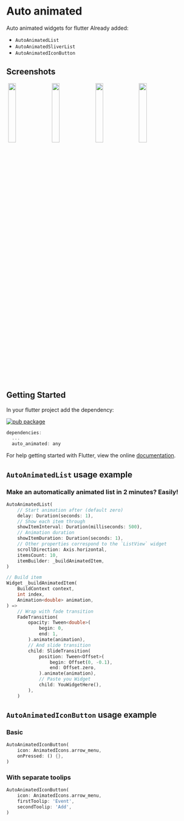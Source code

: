 # Auto animated

Auto animated widgets for flutter 
Already added:
- `AutoAnimatedList`
- `AutoAnimatedSliverList`
- `AutoAnimatedIconButton`

## Screenshots
<p float="left">
    <img src='https://github.com/rbcprolabs/flutter_plugins/raw/master/packages/auto_animated/example/media/horizontal.gif' width="20%" hspace="1%">
    <img src='https://github.com/rbcprolabs/flutter_plugins/raw/master/packages/auto_animated/example/media/vertical.gif' width="20%" hspace="1%">
    <img src='https://github.com/rbcprolabs/flutter_plugins/raw/master/packages/auto_animated/example/media/combined.gif' width="20%" hspace="1%">
    <img src='https://github.com/rbcprolabs/flutter_plugins/raw/master/packages/auto_animated/example/media/icon_button.gif' width="20%" hspace="1%">
</p>

## Getting Started
In your flutter project add the dependency:

[![pub package](https://img.shields.io/pub/v/auto_animated.svg)](https://pub.dartlang.org/packages/auto_animated)

```dart
dependencies:
  ...
  auto_animated: any
```
For help getting started with Flutter, view the online [documentation](https://flutter.io/).

## `AutoAnimatedList` usage example
### Make an automatically animated list in 2 minutes? Easily!

```dart
AutoAnimatedList(
    // Start animation after (default zero)
    delay: Duration(seconds: 1),
    // Show each item through
    showItemInterval: Duration(milliseconds: 500),
    // Animation duration
    showItemDuration: Duration(seconds: 1),
    // Other properties correspond to the `ListView` widget
    scrollDirection: Axis.horizontal,
    itemsCount: 10,
    itemBuilder: _buildAnimatedItem,
)

// Build item
Widget _buildAnimatedItem(
    BuildContext context,
    int index,
    Animation<double> animation,
) =>
    // Wrap with fade transition
    FadeTransition(
        opacity: Tween<double>(
            begin: 0,
            end: 1,
        ).animate(animation),
        // And slide transition
        child: SlideTransition(
            position: Tween<Offset>(
                begin: Offset(0, -0.1),
                end: Offset.zero,
            ).animate(animation),
            // Paste you Widget
            child: YouWidgetHere(),
        ),
    )
```

## `AutoAnimatedIconButton` usage example
### Basic
```dart
AutoAnimatedIconButton(
    icon: AnimatedIcons.arrow_menu,
    onPressed: () {},
)
```
### With separate toolips
```dart
AutoAnimatedIconButton(
    icon: AnimatedIcons.arrow_menu,
    firstToolip: 'Event',
    secondToolip: 'Add',
)
```
